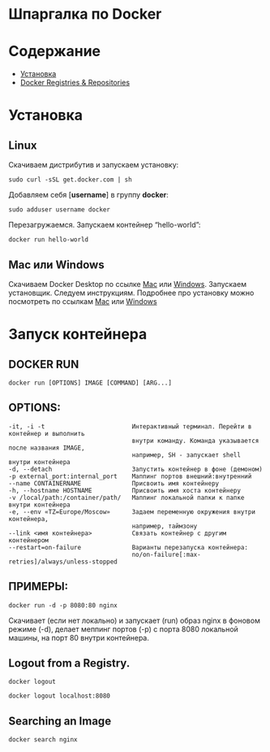 # Шпаргалка по Docker

# Содержание

   * [Установка](#установка)
   * [Docker Registries &amp; Repositories](#docker-registries--repositories)
   
# Установка

## Linux

Скачиваем дистрибутив и запускаем установку:
```
sudo curl -sSL get.docker.com | sh
```
Добавляем себя [**username**] в группу **docker**:
```
sudo adduser username docker
```
Перезагружаемся. Запускаем контейнер “hello-world”:
```
docker run hello-world
```

## Mac или Windows

Скачиваем Docker Desktop по ссылке [Mac](https://download.docker.com/mac/stable/Docker.dmg) или [Windows](https://download.docker.com/win/stable/InstallDocker.msi). 
Запускаем установщик. Следуем инструкциям. Подробнее про установку можно посмотреть по ссылкам [Mac](https://docs.docker.com/docker-for-mac/install/) или [Windows](https://docs.docker.com/docker-for-windows/install/)

# Запуск контейнера

## DOCKER RUN
```
docker run [OPTIONS] IMAGE [COMMAND] [ARG...]
```

## OPTIONS:
    -it, -i -t                        Интерактивный терминал. Перейти в контейнер и выполнить
                                      внутри команду. Команда указывается после названия IMAGE, 
                                      например, SH - запускает shell внутри контейнера
    -d, --detach                      Запустить контейнер в фоне (демоном)
    -p external_port:internal_port    Маппинг портов внешний:внутренний
    --name CONTAINERNAME              Присвоить имя контейнеру
    -h, --hostname HOSTNAME           Присвоить имя хоста контейнеру
    -v /local/path:/container/path/   Маппинг локальной папки к папке внутри контейнера
    -e, --env «TZ=Europe/Moscow»      Задаем переменную окружения внутри контейнера,
                                      например, таймзону
    --link <имя контейнера>           Связать контейнер с другим контейнером
    --restart=on-failure              Варианты перезапуска контейнера:
                                      no/on-failure[:max-retries]/always/unless-stopped
    
## ПРИМЕРЫ:
```
docker run -d -p 8080:80 nginx
```
Скачивает (если нет локально) и запускает (run) образ nginx в фоновом режиме (-d), делает меппинг портов (-p) с порта 8080 локальной машины, на порт 80 внутри контейнера. 

## Logout from a Registry.

```
docker logout
```

```
docker logout localhost:8080
```

## Searching an Image

```
docker search nginx
